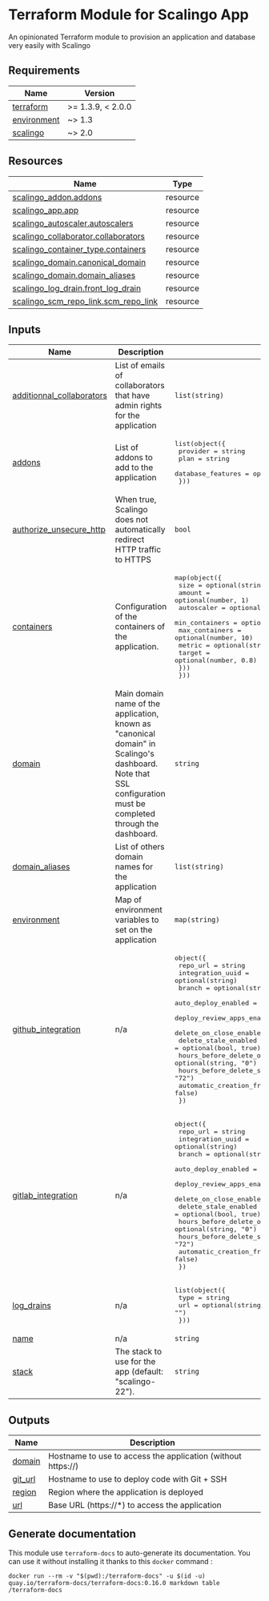 # Terraform Module for Scalingo App 

An opinionated Terraform module to provision an application and database very easily with Scalingo

<!-- BEGIN_TF_DOCS -->
## Requirements

| Name | Version |
|------|---------|
| <a name="requirement_terraform"></a> [terraform](#requirement\_terraform) | >= 1.3.9, < 2.0.0 |
| <a name="requirement_environment"></a> [environment](#requirement\_environment) | ~> 1.3 |
| <a name="requirement_scalingo"></a> [scalingo](#requirement\_scalingo) | ~> 2.0 |

## Resources

| Name | Type |
|------|------|
| [scalingo_addon.addons](https://registry.terraform.io/providers/scalingo/scalingo/latest/docs/resources/addon) | resource |
| [scalingo_app.app](https://registry.terraform.io/providers/scalingo/scalingo/latest/docs/resources/app) | resource |
| [scalingo_autoscaler.autoscalers](https://registry.terraform.io/providers/scalingo/scalingo/latest/docs/resources/autoscaler) | resource |
| [scalingo_collaborator.collaborators](https://registry.terraform.io/providers/scalingo/scalingo/latest/docs/resources/collaborator) | resource |
| [scalingo_container_type.containers](https://registry.terraform.io/providers/scalingo/scalingo/latest/docs/resources/container_type) | resource |
| [scalingo_domain.canonical_domain](https://registry.terraform.io/providers/scalingo/scalingo/latest/docs/resources/domain) | resource |
| [scalingo_domain.domain_aliases](https://registry.terraform.io/providers/scalingo/scalingo/latest/docs/resources/domain) | resource |
| [scalingo_log_drain.front_log_drain](https://registry.terraform.io/providers/scalingo/scalingo/latest/docs/resources/log_drain) | resource |
| [scalingo_scm_repo_link.scm_repo_link](https://registry.terraform.io/providers/scalingo/scalingo/latest/docs/resources/scm_repo_link) | resource |

## Inputs

| Name | Description | Type | Default | Required |
|------|-------------|------|---------|:--------:|
| <a name="input_additionnal_collaborators"></a> [additionnal\_collaborators](#input\_additionnal\_collaborators) | List of emails of collaborators that have admin rights for the application | `list(string)` | `[]` | no |
| <a name="input_addons"></a> [addons](#input\_addons) | List of addons to add to the application | <pre>list(object({<br>    provider          = string<br>    plan              = string<br>    database_features = optional(list(string))<br>  }))</pre> | `[]` | no |
| <a name="input_authorize_unsecure_http"></a> [authorize\_unsecure\_http](#input\_authorize\_unsecure\_http) | When true, Scalingo does not automatically redirect HTTP traffic to HTTPS | `bool` | `false` | no |
| <a name="input_containers"></a> [containers](#input\_containers) | Configuration of the containers of the application. | <pre>map(object({<br>    size   = optional(string, "S")<br>    amount = optional(number, 1)<br>    autoscaler = optional(object({<br>      min_containers = optional(number, 2)<br>      max_containers = optional(number, 10)<br>      metric         = optional(string, "cpu")<br>      target         = optional(number, 0.8)<br>    }))<br>  }))</pre> | <pre>{<br>  "web": {<br>    "amount": 0,<br>    "size": "S"<br>  }<br>}</pre> | no |
| <a name="input_domain"></a> [domain](#input\_domain) | Main domain name of the application, known as "canonical domain" in Scalingo's dashboard. Note that SSL configuration must be completed through the dashboard. | `string` | `null` | no |
| <a name="input_domain_aliases"></a> [domain\_aliases](#input\_domain\_aliases) | List of others domain names for the application | `list(string)` | `[]` | no |
| <a name="input_environment"></a> [environment](#input\_environment) | Map of environment variables to set on the application | `map(string)` | `{}` | no |
| <a name="input_github_integration"></a> [github\_integration](#input\_github\_integration) | n/a | <pre>object({<br>    repo_url                              = string<br>    integration_uuid                      = optional(string)<br>    branch                                = optional(string, "main")<br>    auto_deploy_enabled                   = optional(bool, true)<br>    deploy_review_apps_enabled            = optional(bool, false)<br>    delete_on_close_enabled               = optional(bool, true)<br>    delete_stale_enabled                  = optional(bool, true)<br>    hours_before_delete_on_close          = optional(string, "0")<br>    hours_before_delete_stale             = optional(string, "72")<br>    automatic_creation_from_forks_allowed = optional(bool, false)<br>  })</pre> | `null` | no |
| <a name="input_gitlab_integration"></a> [gitlab\_integration](#input\_gitlab\_integration) | n/a | <pre>object({<br>    repo_url                              = string<br>    integration_uuid                      = optional(string)<br>    branch                                = optional(string, "main")<br>    auto_deploy_enabled                   = optional(bool, true)<br>    deploy_review_apps_enabled            = optional(bool, false)<br>    delete_on_close_enabled               = optional(bool, true)<br>    delete_stale_enabled                  = optional(bool, true)<br>    hours_before_delete_on_close          = optional(string, "0")<br>    hours_before_delete_stale             = optional(string, "72")<br>    automatic_creation_from_forks_allowed = optional(bool, false)<br>  })</pre> | `null` | no |
| <a name="input_log_drains"></a> [log\_drains](#input\_log\_drains) | n/a | <pre>list(object({<br>    type = string<br>    url  = optional(string, "")<br>  }))</pre> | `[]` | no |
| <a name="input_name"></a> [name](#input\_name) | n/a | `string` | n/a | yes |
| <a name="input_stack"></a> [stack](#input\_stack) | The stack to use for the app (default: "scalingo-22"). | `string` | `"scalingo-22"` | no |

## Outputs

| Name | Description |
|------|-------------|
| <a name="output_domain"></a> [domain](#output\_domain) | Hostname to use to access the application (without https://) |
| <a name="output_git_url"></a> [git\_url](#output\_git\_url) | Hostname to use to deploy code with Git + SSH |
| <a name="output_region"></a> [region](#output\_region) | Region where the application is deployed |
| <a name="output_url"></a> [url](#output\_url) | Base URL (https://*) to access the application |
<!-- END_TF_DOCS -->

## Generate documentation

This module use `terraform-docs` to auto-generate its documentation. You can use it without installing it thanks to this `docker` command :

```
docker run --rm -v "$(pwd):/terraform-docs" -u $(id -u) quay.io/terraform-docs/terraform-docs:0.16.0 markdown table /terraform-docs
```
